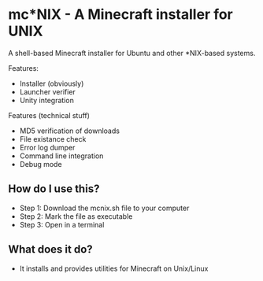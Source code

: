 mc*NIX - A Minecraft installer for UNIX
=======================================

A shell-based Minecraft installer for Ubuntu and other *NIX-based systems.

Features:
- Installer (obviously)
- Launcher verifier
- Unity integration

Features (technical stuff)
- MD5 verification of downloads
- File existance check
- Error log dumper
- Command line integration
- Debug mode

How do I use this?
---
- Step 1: Download the mcnix.sh file to your computer
- Step 2: Mark the file as executable
- Step 3: Open in a terminal

What does it do?
---
- It installs and provides utilities for Minecraft on Unix/Linux
